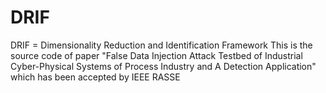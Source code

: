 # DRIF 
DRIF = Dimensionality Reduction and Identification Framework
This is the source code of paper "False Data Injection Attack Testbed of Industrial Cyber-Physical Systems of Process Industry and A Detection Application" which has been accepted by IEEE RASSE
